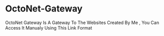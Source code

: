 # OctoNet-Gateway
OctoNet Gateway Is A Gateway To The Websites Created By Me , You Can Access It Manualy Using This Link Format
